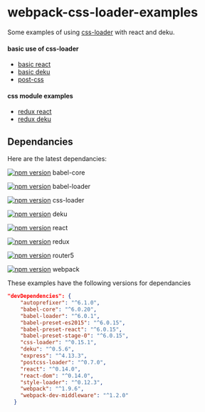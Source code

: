 # webpack-css-loader-examples

Some examples of using [css-loader](https://github.com/webpack/css-loader) with react and deku.

#### basic use of css-loader

* [basic react](https://github.com/StevenIseki/webpack-css-loader-examples/tree/master/basic-react)
* [basic deku](https://github.com/StevenIseki/webpack-css-loader-examples/tree/master/basic-deku)
* [post-css](https://github.com/StevenIseki/webpack-css-loader-examples/tree/master/post-css)

#### css module examples

* [redux react](https://github.com/StevenIseki/webpack-css-loader-examples/tree/master/redux-react)
* [redux deku](https://github.com/StevenIseki/webpack-css-loader-examples/tree/master/redux-deku)

## Dependancies

Here are the latest dependancies:

[![npm version](https://badge.fury.io/js/babel-core.svg)](https://badge.fury.io/js/babel-core)
babel-core

[![npm version](https://badge.fury.io/js/babel-loader.svg)](https://badge.fury.io/js/babel-loader)
babel-loader

[![npm version](https://badge.fury.io/js/css-loader.svg)](https://badge.fury.io/js/css-loader)
css-loader

[![npm version](https://badge.fury.io/js/deku.svg)](https://badge.fury.io/js/deku)
deku

[![npm version](https://badge.fury.io/js/react.svg)](https://badge.fury.io/js/react)
react

[![npm version](https://badge.fury.io/js/redux.svg)](https://badge.fury.io/js/redux)
redux

[![npm version](https://badge.fury.io/js/router5.svg)](https://badge.fury.io/js/router5)
router5 

[![npm version](https://badge.fury.io/js/webpack.svg)](https://badge.fury.io/js/webpack)
webpack 

These examples have the following versions for dependancies

```json
"devDependencies": {
    "autoprefixer": "^6.1.0",    
    "babel-core": "^6.0.20",
    "babel-loader": "^6.0.1",
    "babel-preset-es2015": "^6.0.15",
    "babel-preset-react": "^6.0.15",
    "babel-preset-stage-0": "^6.0.15",
    "css-loader": "^0.15.1",
    "deku": "^0.5.6",
    "express": "^4.13.3",
    "postcss-loader": "^0.7.0",
    "react": "^0.14.0",
    "react-dom": "^0.14.0",
    "style-loader": "^0.12.3",
    "webpack": "^1.9.6",
    "webpack-dev-middleware": "^1.2.0"
  }
```


